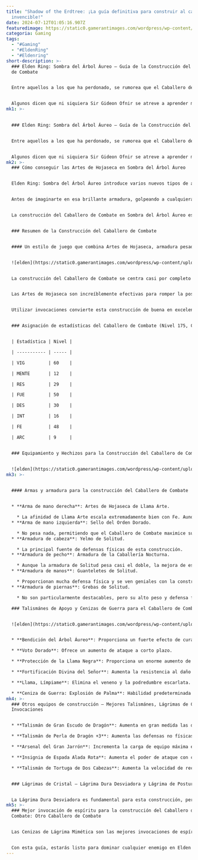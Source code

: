 ```yaml
---
title: "Shadow of the Erdtree: ¡La guía definitiva para construir al caballero
  invencible!"
date: 2024-07-12T01:05:16.907Z
featuredimage: https://static0.gamerantimages.com/wordpress/wp-content/uploads/2024/07/elden-ring-dlc-shadow-of-the-erdtree-fight-knight-build.png?q=49&fit=crop&w=1100&h=618&dpr=2
categoria: Gaming
tags:
  - "#Gaming"
  - "#EldenRing"
  - "#Eldenring"
short-description: >-
  ### Elden Ring: Sombra del Árbol Áureo – Guía de la Construcción del Caballero
  de Combate


  Entre aquellos a los que ha perdonado, se rumorea que el Caballero de Combate es tanto un solitario vagabundo como un justiciero santo, un brutal boxeador y un maestro hechicero, y tan amenazante en combate como caballeroso. Sin embargo, el extraño Tiznado silencioso nunca parece decir nada a menos que se le provoque primero.


  Algunos dicen que ni siquiera Sir Gideon Ofnir se atreve a aprender más sobre este enemigo, temiendo que no podría comprender
mk1: >-
  

  ### Elden Ring: Sombra del Árbol Áureo – Guía de la Construcción del Caballero de Combate


  Entre aquellos a los que ha perdonado, se rumorea que el Caballero de Combate es tanto un solitario vagabundo como un justiciero santo, un brutal boxeador y un maestro hechicero, y tan amenazante en combate como caballeroso. Sin embargo, el extraño Tiznado silencioso nunca parece decir nada a menos que se le provoque primero.


  Algunos dicen que ni siquiera Sir Gideon Ofnir se atreve a aprender más sobre este enemigo, temiendo que no podría comprender la ráfaga de golpes del Caballero de Combate, y su frágil forma se tambalearía bajo la implacable tormenta de golpes del asceta silencioso.
mk2: >-
  ### Cómo conseguir las Artes de Hojaseca en Sombra del Árbol Áureo


  Elden Ring: Sombra del Árbol Áureo introduce varios nuevos tipos de armas, incluidas las increíbles "Artes de Mano a Mano". Aquí está la primera que puedes encontrar.


  Antes de imaginarte en esa brillante armadura, golpeando a cualquiera que sea lo suficientemente tonto como para cruzarse en tu camino, necesitarás prepararte: reasignando tus estadísticas, encontrando el equipo adecuado y aprendiendo estrategias para jugar con esta construcción de manera efectiva.


  La construcción del Caballero de Combate en Sombra del Árbol Áureo es una construcción basada en las Artes de Hojaseca, pero debajo del casco del guerrero de metal, hay mucho más en juego.


  ### Resumen de la Construcción del Caballero de Combate


  #### Un estilo de juego que combina Artes de Hojaseca, armadura pesada e invocaciones


  ![elden](https://static0.gamerantimages.com/wordpress/wp-content/uploads/2024/07/elden-ring-dlc-shadow-of-the-erdtree-fight-knight-build-dryleaf-arts-solitude-nights-cavalry-set.png?q=70&fit=crop&w=1500&dpr=1 "elden")


  La construcción del Caballero de Combate se centra casi por completo en el uso de las Artes de Hojaseca con el apoyo de diversas Invocaciones para ayudar a aumentar tu poder y supervivencia. Gracias al bajo peso de las armas de esta construcción y la falta de un escudo, puedes equipar una armadura extremadamente pesada como el conjunto de Solitud.


  Las Artes de Hojaseca son increíblemente efectivas para romper la postura de los enemigos, especialmente con los ataques pesados normales y en salto. Además, su Ceniza de Guerra predeterminada, Explosión de Palma, puede derribar a la mayoría de los enemigos cuando está completamente cargada, aunque esto puede cambiarse si deseas incorporar otras habilidades de Artes de Hojaseca.


  Utilizar invocaciones convierte esta construcción de buena en excelente, brindándote defensas adicionales, regeneración de HP y otros beneficios para ayudarte a mantenerte en combate.


  ### Asignación de estadísticas del Caballero de Combate (Nivel 175, Clase inicial Guerrero)


  | Estadística | Nivel |

  | ----------- | ----- |

  | VIG         | 60    |

  | MENTE       | 12    |

  | RES         | 29    |

  | FUE         | 50    |

  | DES         | 30    |

  | INT         | 16    |

  | FE          | 48    |

  | ARC         | 9     |


  ### Equipamiento y Hechizos para la Construcción del Caballero de Combate


  ![elden](https://static0.gamerantimages.com/wordpress/wp-content/uploads/2024/07/elden-ring-dlc-shadow-of-the-erdtree-fight-knight-build-weapons-spells-equipment.png?q=70&fit=crop&w=1500&dpr=1 "elden")
mk3: >-
  

  #### Armas y armadura para la construcción del Caballero de Combate


  * **Arma de mano derecha**: Artes de Hojaseca de Llama Arte.

    * La afinidad de Llama Arte escala extremadamente bien con Fe. Aunque algunos enemigos son resistentes al daño de Fuego, sigue siendo la mejor opción contra la mayoría de los enemigos. El escalado de Fuerza también es excelente y permite equipar y usar una variedad de armas de respaldo situacionales.
  * **Arma de mano izquierda**: Sello del Orden Dorado.

    * No pesa nada, permitiendo que el Caballero de Combate maximice su armadura mientras se mantiene en una carga media. Además, tiene un alto escalado de Invocaciones al nivel máximo de mejora.
  * **Armadura de cabeza**: Yelmo de Solitud.

    * La principal fuente de defensas físicas de esta construcción.
  * **Armadura de pecho**: Armadura de la Caballería Nocturna.

    * Aunque la armadura de Solitud pesa casi el doble, la mejora de estadísticas es mínima.
  * **Armadura de manos**: Guanteletes de Solitud.

    * Proporcionan mucha defensa física y se ven geniales con la construcción.
  * **Armadura de piernas**: Grebas de Solitud.

    * No son particularmente destacables, pero su alto peso y defensa física maximizan nuestra carga de equipo.

  ### Talismánes de Apoyo y Cenizas de Guerra para el Caballero de Combate


  ![elden](https://static0.gamerantimages.com/wordpress/wp-content/uploads/2024/07/elden-ring-dlc-shadow-of-the-erdtree-fight-knight-build-talismans-summons-crystal-tears.png?q=70&fit=crop&w=1500&dpr=1 "elden")


  * **Bendición del Árbol Áureo**: Proporciona un fuerte efecto de curación con el tiempo.

  * **Voto Dorado**: Ofrece un aumento de ataque a corto plazo.

  * **Protección de la Llama Negra**: Proporciona un enorme aumento de defensa física.

  * **Fortificación Divina del Señor**: Aumenta la resistencia al daño sagrado.

  * **Llama, Límpiame**: Elimina el veneno y la podredumbre escarlata.

  * **Ceniza de Guerra: Explosión de Palma**: Habilidad predeterminada de las Artes de Hojaseca, puede derribar enemigos y romper su postura con una sola carga.
mk4: >-
  ### Otros equipos de construcción – Mejores Talismánes, Lágrimas de Cristal e
  Invocaciones


  * **Talismán de Gran Escudo de Dragón**: Aumenta en gran medida las defensas físicas.

  * **Talismán de Perla de Dragón +3**: Aumenta las defensas no físicas.

  * **Arsenal del Gran Jarrón**: Incrementa la carga de equipo máxima en un 20%.

  * **Insignia de Espada Alada Rota**: Aumenta el poder de ataque con cada golpe sucesivo.

  * **Talismán de Tortuga de Dos Cabezas**: Aumenta la velocidad de recuperación de resistencia.


  ### Lágrimas de Cristal – Lágrima Dura Desviadora y Lágrima de Postura


  La Lágrima Dura Desviadora es fundamental para esta construcción, permitiendo al Caballero de Combate entrar en combate sin verse afectado por su armadura pesada ni la falta de un escudo.
mk5: >-
  ### Mejor invocación de espíritu para la construcción del Caballero de
  Combate: Otro Caballero de Combate


  Las Cenizas de Lágrima Mimética son las mejores invocaciones de espíritu en Elden Ring, y para esta construcción, tener un segundo Caballero de Combate puede ayudarte a romper la postura de los enemigos de manera más confiable.


  Con esta guía, estarás listo para dominar cualquier enemigo en Elden Ring: Sombra del Árbol Áureo con la construcción del Caballero de Combate.
---
```

